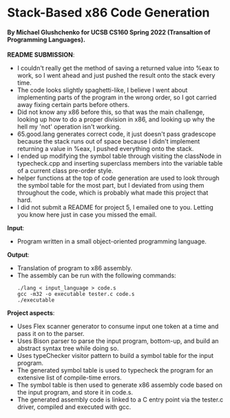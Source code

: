 # Stack-Based x86 Code Generation
#### By Michael Glushchenko for UCSB CS160 Spring 2022 (Transaltion of Programming Languages).

**README SUBMISSION**:
  - I couldn't really get the method of saving a returned value into %eax to work, so I went ahead and just pushed the result onto the stack every time.
  - The code looks slightly spaghetti-like, I believe I went about implementing parts of the program in the wrong order, so I got carried away fixing certain parts before others.
  - Did not know any x86 before this, so that was the main challenge, looking up how to do a proper division in x86, and looking up why the hell my 'not' operation isn't working.
  - 65.good.lang generates correct code, it just doesn't pass gradescope because the stack runs out of space because I didn't implement returning a value in %eax, I pushed everything onto the stack.
  - I ended up modifying the symbol table through visiting the classNode in typecheck.cpp and inserting superclass members into the variable table of a current class pre-order style.
  - helper functions at the top of code generation are used to look through the symbol table for the most part, but I deviated from using them throughout the code, which is probably what made this project that hard.
  - I did not submit a README for project 5, I emailed one to you. Letting you know here just in case you missed the email.

**Input**:
  - Program written in a small object-oriented programming language.

**Output**:
  - Translation of program to x86 assembly.
  - The assembly can be run with the following commands:
    ~~~
    ./lang < input_language > code.s
    gcc -m32 -o executable tester.c code.s
    ./executable
    ~~~

**Project aspects**:
  - Uses Flex scanner generator to consume input one token at a time and pass it on to the parser.
  - Uses Bison parser to parse the input program, bottom-up, and build an abstract syntax tree while doing so.
  - Uses typeChecker visitor pattern to build a symbol table for the input program.
  - The generated symbol table is used to typecheck the program for an extensive list of compile-time errors.
  - The symbol table is then used to generate x86 assembly code based on the input program, and store it in code.s.
  - The generated assembly code is linked to a C entry point via the tester.c driver, compiled and executed with gcc.

